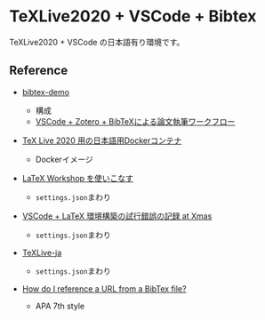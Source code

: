 # TeXLive2020 + VSCode + Bibtex
TeXLive2020 + VSCode の日本語有り環境です。

## Reference
- [bibtex-demo](https://github.com/nicetak/bibtex-demo)
    - 構成
    - [VSCode + Zotero + BibTeXによる論文執筆ワークフロー](https://zenn.dev/nicetak/articles/zotero-tex-bibtex)
- [TeX Live 2020 用の日本語用Dockerコンテナ](https://qiita.com/toshi-ara/items/175a8a7f05d438bae5dc)
    - Dockerイメージ

- [LaTeX Workshop を使いこなす](https://qiita.com/Yarakashi_Kikohshi/items/a9357dd469320ffb65a0)
    - `settings.json`まわり
- [VSCode + LaTeX 環境構築の試行錯誤の記録 at Xmas](https://pyteyon.hatenablog.com/entry/2019/12/24/225305)
    - `settings.json`まわり
- [TeXLive-ja](https://github.com/range3/texlive-ja-template)
    - `settings.json`まわり

- [How do I reference a URL from a BibTex file?](https://tex.stackexchange.com/questions/525703/how-do-i-reference-a-url-from-a-bibtex-file/525709#525709)
    - APA 7th style